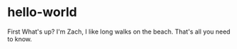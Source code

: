 # hello-world
First
What's up?
I'm Zach, I like long walks on the beach.
That's all you need to know.
